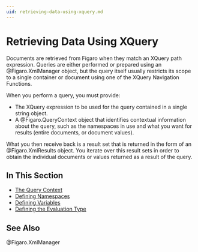```yaml
---
uid: retrieving-data-using-xquery.md
---
```


# Retrieving Data Using XQuery

Documents are retrieved from Figaro when they match an XQuery path expression. Queries are either performed or prepared using an @Figaro.XmlManager object, but the query itself usually restricts its scope to a single container or document using one of the XQuery Navigation Functions.

When you perform a query, you must provide:

* The XQuery expression to be used for the query contained in a single string object.
* A @Figaro.QueryContext object that identifies contextual information about the query, such as the namespaces in use and what you want for results (entire documents, or document values).

What you then receive back is a result set that is returned in the form of an @Figaro.XmlResults object. You iterate over this result sets in order to obtain the individual documents or values returned as a result of the query.



## In This Section
* [The Query Context](xref:the-query-context.md)
* [Defining Namespaces](xref:defining-namespaces.md)
* [Defining Variables](xref:defining-variables.md)
* [Defining the Evaluation Type](xref:defining-the-evaluation-type.md)

## See Also
@Figaro.XmlManager